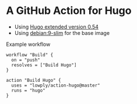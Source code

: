 # A GitHub Action for Hugo

- Using [Hugo extended version 0.54](https://github.com/gohugoio/hugo/releases/tag/v0.54.0)
- Using [debian:9-slim](https://hub.docker.com/_/debian/) for the base image

Example workflow

```
workflow "Build" {
  on = "push"
  resolves = ["Build Hugo"]
}

action "Build Hugo" {
  uses = "lowply/action-hugo@master"
  runs = "hugo"
}
```